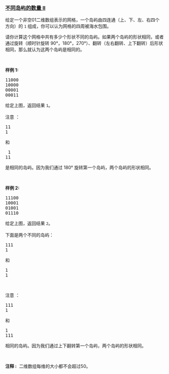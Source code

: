 ### [不同岛屿的数量 II](https://leetcode-cn.com/problems/number-of-distinct-islands-ii)

<p>给定一个非空01二维数组表示的网格，一个岛屿由四连通（上、下、左、右四个方向）的 <code>1</code> 组成，你可以认为网格的四周被海水包围。</p>

<p>请你计算这个网格中共有多少个形状不同的岛屿。如果两个岛屿的形状相同，或者通过旋转（顺时针旋转 90&deg;，180&deg;，270&deg;）、翻转（左右翻转、上下翻转）后形状相同，那么就认为这两个岛屿是相同的。</p>

<p>&nbsp;</p>

<p><strong>样例 1:</strong></p>

<pre>11000
10000
00001
00011
</pre>

<p>给定上图，返回结果 <code>1</code>。<br>
<br>
注意 ：</p>

<pre>11
1
</pre>

<p>和</p>

<pre> 1
11</pre>

<p>是相同的岛屿。因为我们通过 180&deg; 旋转第一个岛屿，两个岛屿的形状相同。</p>

<p>&nbsp;</p>

<p><strong>样例&nbsp;2:</strong></p>

<pre>11100
10001
01001
01110</pre>

<p>给定上图，返回结果 <code>2</code>。<br>
<br>
下面是两个不同的岛屿：</p>

<pre>111
1</pre>

<p>和</p>

<pre>1
1
</pre>

<p>&nbsp;</p>

<p>注意 ：</p>

<pre>111
1</pre>

<p>和</p>

<pre>1
111
</pre>

<p>相同的岛屿。因为我们通过上下翻转第一个岛屿，两个岛屿的形状相同。</p>

<p>&nbsp;</p>

<p><strong>注释 :</strong>&nbsp; 二维数组每维的大小都不会超过50。</p>
